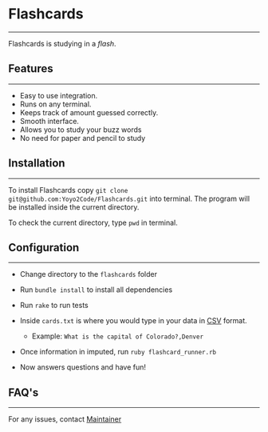 # **Flashcards**
---
Flashcards is studying in a _flash_.

## **Features**
---
* Easy to use integration.
* Runs on any terminal.
* Keeps track of amount guessed correctly.
* Smooth interface.
* Allows you to study your buzz words
* No need for paper and pencil to study

## **Installation**

---
To install Flashcards copy `git clone git@github.com:Yoyo2Code/Flashcards.git` into terminal. The program will be installed inside the current directory.

To check the current directory, type `pwd` in terminal.

## **Configuration**
---
* Change directory to the `flashcards` folder

* Run `bundle install` to install all dependencies

* Run `rake` to run tests

* Inside `cards.txt` is where you would type in your data in [CSV](https://en.wikipedia.org/wiki/Comma-separated_values) format.
  * Example: `What is the capital of Colorado?,Denver`


* Once information in imputed, run `ruby flashcard_runner.rb`

* Now answers questions and have fun!

## **FAQ's**
---
For any issues, contact [Maintainer](https://github.com/YoYo2Code)
